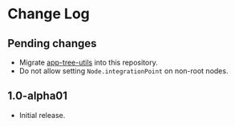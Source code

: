 # Change Log

## Pending changes

 - Migrate [app-tree-utils](https://github.com/badoo/app-tree-utils) into this repository.
 - Do not allow setting `Node.integrationPoint` on non-root nodes.

## 1.0-alpha01

- Initial release.
